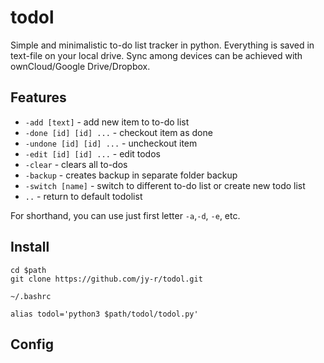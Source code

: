 # todol

Simple and minimalistic to-do list tracker in python. Everything is saved in text-file on your local drive. Sync among devices can be achieved with ownCloud/Google Drive/Dropbox. 

## Features 

- `-add [text]` - add new item to to-do list
- `-done [id] [id] ...` - checkout item as done
- `-undone [id] [id] ...` - uncheckout item
- `-edit [id] [id] ...` - edit todos
- `-clear` - clears all to-dos
- `-backup` - creates backup in separate folder backup
- `-switch [name]` - switch to different to-do list or create new todo list
- `..` - return to default todolist

For shorthand, you can use just first letter `-a`,`-d`, `-e`, etc.

## Install 

```
cd $path
git clone https://github.com/jy-r/todol.git
```

`~/.bashrc`

```
alias todol='python3 $path/todol/todol.py'
```

## Config 


